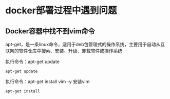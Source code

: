 # docker部署过程中遇到问题

## Docker容器中找不到vim命令

apt-get，是一条linux命令，适用于deb包管理式的操作系统，主要用于自动从互联网的软件仓库中搜索、安装、升级、卸载软件或操作系统

执行命令：apt-get update
```shell
apt-get update
```

执行命令：apt-get install vim -y 安装vim
```shell
apt-get install
```
